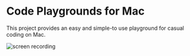 # Code Playgrounds for Mac

This project provides an easy and simple-to use playground for casual coding on Mac.

![screen recording](./readme-assets/rec.gif)
